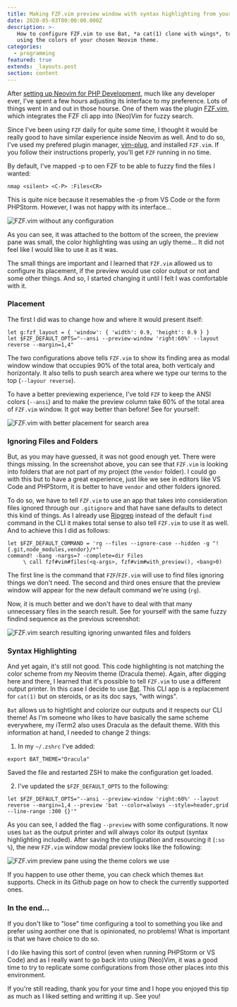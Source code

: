 ```yaml
---
title: Making FZF.vim preview window with syntax highlighting from your Neovim theme
date: 2020-05-03T00:00:00.000Z
description: >-
   How to configure FZF.vim to use Bat, *a cat(1) clone with wings*, to highlight syntax 
   using the colors of your chosen Neovim theme.
categories:
  - programming
featured: true
extends: _layouts.post
section: content
---
```


After [setting up Neovim for PHP Development], much like any developer ever, I've spent 
a few hours adjusting its interface to my preference. Lots of things went in and out in
those hourse. One of them was the plugin [FZF.vim], which integrates the FZF cli app
into (Neo)Vim for fuzzy search.

Since I've been using `FZF` daily for quite some time, I thought it would be really good
to have similar experience inside Neovim as well. And to do so, I've used my prefered
plugin manager, [vim-plug], and installed `FZF.vim`. If you follow their instructions
properly, you'll get `FZF` running in no time.

By default, I've mapped <kbr><ctrl>-p</kbr> to oen FZF to be able to fuzzy find the files
I wanted:

```vim
nmap <silent> <C-P> :Files<CR>
```

This is quite nice because it resemables the <kbr><ctrl>-p</kbr> from VS Code or the 
<kbr><tab><tab></kbr> form PHPStorm. However, I was not happy with its interface...

![FZF.vim without any configuration](https://res.cloudinary.com/erickpatrick/image/upload/c_fit,h_602,q_80,w_1024/v1588453222/erickpatrick.net/Screenshot_2020-05-02_at_22.59.55.jpg)

As you can see, it was attached to the bottom of the screen, the preview pane was small,
the color highlighting was using an ugly theme... It did not feel like I would like to
use it as it was.

The small things are important and I learned that `FZF.vim` allowed us to configure its
placement, if the preview would use color output or not and some other things. And so,
I started changing it until I felt I was comfortable with it.

### Placement

The first I did was to change how and where it would present itself:

```
let g:fzf_layout = { 'window': { 'width': 0.9, 'height': 0.9 } }
let $FZF_DEFAULT_OPTS="--ansi --preview-window 'right:60%' --layout reverse --margin=1,4"
```

The two configurations above tells `FZF.vim` to show its finding area as modal window 
window that occupies 90% of the total area, both verticaly and horizontaly. It also
tells to push search area where we type our terms to the top (`--layour reverse`).

To have a better previewing experience, I've told `FZF` to keep the ANSI colors (`--ansi`)
and to make the preview column take 60% of the total area of `FZF.vim` window. It got
way better than before! See for yourself:

![FZF.vim with better placement for search area](https://res.cloudinary.com/erickpatrick/image/upload/c_fit,h_602,q_80,w_1024/v1588454315/erickpatrick.net/Screenshot_2020-05-02_at_23.16.08.png)

### Ignoring Files and Folders

But, as you may have guessed, it was not good enough yet. There were things missing. In
the screenshot above, you can see that `FZF.vim` is looking into folders that are not
part of my project (the `vendor` folder). I could go with this but to have a great
experience, just like we see in editors like VS Code and PHPStorm, it is better
to have `vendor` and other folders ignored.

To do so, we have to tell `FZF.vim` to use an app that takes into consideration files
ignored through our `.gitignore` and that have sane defaults to detect this kind of
things. As I already use [Ripgrep] instead of the default `find` command in the CLI
it makes total sense to also tell `FZF.vim` to use it as well. And to achieve this
I did as follows:

```
let $FZF_DEFAULT_COMMAND = 'rg --files --ignore-case --hidden -g "!{.git,node_modules,vendor}/*"'
command! -bang -nargs=? -complete=dir Files
     \ call fzf#vim#files(<q-args>, fzf#vim#with_preview(), <bang>0)
```

The first line is the command that `FZF`/`FZF.vim` will use to find files ignoring things
we don't need. The second and third ones ensure that the preview window will appear for
the new default command we're using (`rg`).

Now, it is much better and we don't have to deal with that many unnecessary files in the
search result. See for yourself with the same fuzzy findind sequence as the previous
screenshot:

![FZF.vim search resulting ignoring unwanted files and folders](https://res.cloudinary.com/erickpatrick/image/upload/c_fit,h_602,q_80,w_1024/v1588455082/erickpatrick.net/Screenshot_2020-05-02_at_23.31.08.png)

### Syntax Highlighting

And yet again, it's still not good. This code highlighting is not matching the color scheme
from my Neovim theme (Dracula theme). Again, after digging here and there, I learned that
it's possible to tell `FZF.vim` to use a different output printer. In this case I decide
to use [Bat]. This CLI app is a replacement for `cat(1)` but on steroids, or as its doc
says, "with wings".

`Bat` allows us to hightlight and colorize our outputs and it respects our CLI theme! As I'm
someone who likes to have basically the same scheme everywhere, my iTerm2 also uses Dracula
as the default theme. With this information at hand, I needed to change 2 things:

1) In my `~/.zshrc` I've added:

```
export BAT_THEME="Dracula"
```

Saved the file and restarted ZSH to make the configuration get loaded. 

2) I've updated the `$FZF_DEFAULT_OPTS` to the following:

```vim
let $FZF_DEFAULT_OPTS="--ansi --preview-window 'right:60%' --layout reverse --margin=1,4 --preview 'bat --color=always --style=header,grid --line-range :300 {}'"
```

As you can see, I added the flag `--preview` with some configurations. It now uses
`bat` as the output printer and will always color its output (syntax highlighting
included). After saving the configuration and resourcing it (`:so %`), the new
`FZF.vim` window modal preview looks like the following:

![FZF.vim preview pane using the theme colors we use](https://res.cloudinary.com/erickpatrick/image/upload/c_fit,h_602,q_80,w_1024/v1588456318/erickpatrick.net/Screenshot_2020-05-02_at_23.51.47.png)

If you happen to use other theme, you can check which themes `Bat` supports. Check in
its Github page on how to check the currently supported ones.

### In the end...

If you don't like to "lose" time configuring a tool to something you like and prefer
using aonther one that is opinionated, no problems! What is important is that we have
choice to do so.

I do like having this sort of control (even when running PHPStorm or VS Code) and as
I really want to go back into using (Neo)Vim, it was a good time to try to replicate
some configurations from those other places into this environment.

If you're still reading, thank you for your time and I hope you enjoyed this tip as much
as I liked setting and writting it up. See you!

[setting up Neovim for PHP Development]: https://www.erickpatrick.net/blog/my-neovim-setup-for-php-development
[FZF.vim]: https://github.com/junegunn/fzf.vim/
[vim-plug]: https://github.com/junegunn/vim-plug
[Ripgrep]: https://github.com/BurntSushi/ripgrepp
[Bat]: https://github.com/sharkdp/bat
